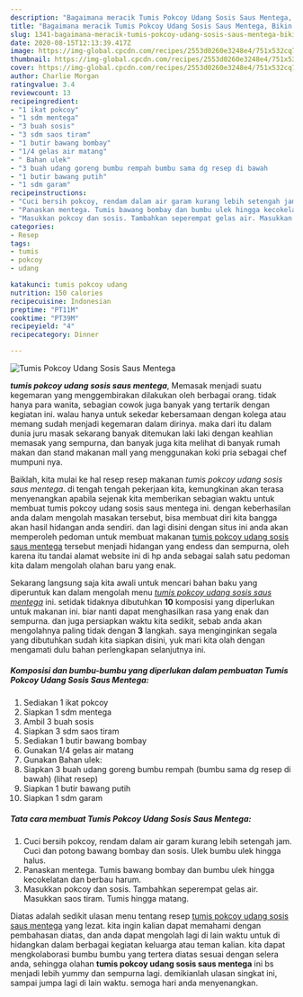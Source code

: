 ```yaml
---
description: "Bagaimana meracik Tumis Pokcoy Udang Sosis Saus Mentega, Bikin Ngiler"
title: "Bagaimana meracik Tumis Pokcoy Udang Sosis Saus Mentega, Bikin Ngiler"
slug: 1341-bagaimana-meracik-tumis-pokcoy-udang-sosis-saus-mentega-bikin-ngiler
date: 2020-08-15T12:13:39.417Z
image: https://img-global.cpcdn.com/recipes/2553d0260e3248e4/751x532cq70/tumis-pokcoy-udang-sosis-saus-mentega-foto-resep-utama.jpg
thumbnail: https://img-global.cpcdn.com/recipes/2553d0260e3248e4/751x532cq70/tumis-pokcoy-udang-sosis-saus-mentega-foto-resep-utama.jpg
cover: https://img-global.cpcdn.com/recipes/2553d0260e3248e4/751x532cq70/tumis-pokcoy-udang-sosis-saus-mentega-foto-resep-utama.jpg
author: Charlie Morgan
ratingvalue: 3.4
reviewcount: 13
recipeingredient:
- "1 ikat pokcoy"
- "1 sdm mentega"
- "3 buah sosis"
- "3 sdm saos tiram"
- "1 butir bawang bombay"
- "1/4 gelas air matang"
- " Bahan ulek"
- "3 buah udang goreng bumbu rempah bumbu sama dg resep di bawah           lihat resep"
- "1 butir bawang putih"
- "1 sdm garam"
recipeinstructions:
- "Cuci bersih pokcoy, rendam dalam air garam kurang lebih setengah jam. Cuci dan potong bawang bombay dan sosis. Ulek bumbu ulek hingga halus."
- "Panaskan mentega. Tumis bawang bombay dan bumbu ulek hingga kecokelatan dan berbau harum."
- "Masukkan pokcoy dan sosis. Tambahkan seperempat gelas air. Masukkan saos tiram. Tumis hingga matang."
categories:
- Resep
tags:
- tumis
- pokcoy
- udang

katakunci: tumis pokcoy udang 
nutrition: 150 calories
recipecuisine: Indonesian
preptime: "PT11M"
cooktime: "PT39M"
recipeyield: "4"
recipecategory: Dinner

---
```



![Tumis Pokcoy Udang Sosis Saus Mentega](https://img-global.cpcdn.com/recipes/2553d0260e3248e4/751x532cq70/tumis-pokcoy-udang-sosis-saus-mentega-foto-resep-utama.jpg)

<b><i>tumis pokcoy udang sosis saus mentega</i></b>, Memasak menjadi suatu kegemaran yang menggembirakan dilakukan oleh berbagai orang. tidak hanya para wanita, sebagian cowok juga banyak yang tertarik dengan kegiatan ini. walau hanya untuk sekedar kebersamaan dengan kolega atau memang sudah menjadi kegemaran dalam dirinya. maka dari itu dalam dunia juru masak sekarang banyak ditemukan laki laki dengan keahlian memasak yang sempurna, dan banyak juga kita melihat di banyak rumah makan dan stand makanan mall yang menggunakan koki pria sebagai chef mumpuni nya.

Baiklah, kita mulai ke hal resep resep makanan <i>tumis pokcoy udang sosis saus mentega</i>. di tengah tengah pekerjaan kita, kemungkinan akan terasa menyenangkan apabila sejenak kita memberikan sebagian waktu untuk membuat tumis pokcoy udang sosis saus mentega ini. dengan keberhasilan anda dalam mengolah masakan tersebut, bisa membuat diri kita bangga akan hasil hidangan anda sendiri. dan lagi disini dengan situs ini anda akan memperoleh pedoman untuk membuat makanan <u>tumis pokcoy udang sosis saus mentega</u> tersebut menjadi hidangan yang endess dan sempurna, oleh karena itu tandai alamat website ini di hp anda sebagai salah satu pedoman kita dalam mengolah olahan baru yang enak.




Sekarang langsung saja kita awali untuk mencari bahan baku yang diperuntuk kan dalam mengolah menu <u><i>tumis pokcoy udang sosis saus mentega</i></u> ini. setidak tidaknya dibutuhkan <b>10</b> komposisi yang diperlukan untuk makanan ini. biar nanti dapat menghasilkan rasa yang enak dan sempurna. dan juga persiapkan waktu kita sedikit, sebab anda akan mengolahnya paling tidak dengan <b>3</b> langkah. saya menginginkan segala yang dibutuhkan sudah kita siapkan disini, yuk mari kita olah dengan mengamati dulu bahan perlengkapan selanjutnya ini.

<!--inarticleads1-->

##### Komposisi dan bumbu-bumbu yang diperlukan dalam pembuatan Tumis Pokcoy Udang Sosis Saus Mentega:

1. Sediakan 1 ikat pokcoy
1. Siapkan 1 sdm mentega
1. Ambil 3 buah sosis
1. Siapkan 3 sdm saos tiram
1. Sediakan 1 butir bawang bombay
1. Gunakan 1/4 gelas air matang
1. Gunakan  Bahan ulek:
1. Siapkan 3 buah udang goreng bumbu rempah (bumbu sama dg resep di bawah)           (lihat resep)
1. Siapkan 1 butir bawang putih
1. Siapkan 1 sdm garam




<!--inarticleads2-->

##### Tata cara membuat Tumis Pokcoy Udang Sosis Saus Mentega:

1. Cuci bersih pokcoy, rendam dalam air garam kurang lebih setengah jam. Cuci dan potong bawang bombay dan sosis. Ulek bumbu ulek hingga halus.
1. Panaskan mentega. Tumis bawang bombay dan bumbu ulek hingga kecokelatan dan berbau harum.
1. Masukkan pokcoy dan sosis. Tambahkan seperempat gelas air. Masukkan saos tiram. Tumis hingga matang.




Diatas adalah sedikit ulasan menu tentang resep <u>tumis pokcoy udang sosis saus mentega</u> yang lezat. kita ingin kalian dapat memahami dengan pembahasan diatas, dan anda dapat mengolah lagi di lain waktu untuk di hidangkan dalam berbagai kegiatan keluarga atau teman kalian. kita dapat mengkolaborasi bumbu bumbu yang tertera diatas sesuai dengan selera anda, sehingga olahan <b>tumis pokcoy udang sosis saus mentega</b> ini bs menjadi lebih yummy dan sempurna lagi. demikianlah ulasan singkat ini, sampai jumpa lagi di lain waktu. semoga hari anda menyenangkan.

